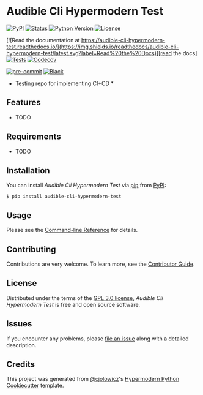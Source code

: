 # Audible Cli Hypermodern Test

[![PyPI](https://img.shields.io/pypi/v/audible-cli-hypermodern-test.svg)][pypi_]
[![Status](https://img.shields.io/pypi/status/audible-cli-hypermodern-test.svg)][status]
[![Python Version](https://img.shields.io/pypi/pyversions/audible-cli-hypermodern-test)][python version]
[![License](https://img.shields.io/pypi/l/audible-cli-hypermodern-test)][license]

[![Read the documentation at https://audible-cli-hypermodern-test.readthedocs.io/](https://img.shields.io/readthedocs/audible-cli-hypermodern-test/latest.svg?label=Read%20the%20Docs)][read the docs]
[![Tests](https://github.com/mkb79/audible-cli-hypermodern-test/workflows/Tests/badge.svg)][tests]
[![Codecov](https://codecov.io/gh/mkb79/audible-cli-hypermodern-test/branch/main/graph/badge.svg)][codecov]

[![pre-commit](https://img.shields.io/badge/pre--commit-enabled-brightgreen?logo=pre-commit&logoColor=white)][pre-commit]
[![Black](https://img.shields.io/badge/code%20style-black-000000.svg)][black]

[pypi_]: https://pypi.org/project/audible-cli-hypermodern-test/
[status]: https://pypi.org/project/audible-cli-hypermodern-test/
[python version]: https://pypi.org/project/audible-cli-hypermodern-test
[read the docs]: https://audible-cli-hypermodern-test.readthedocs.io/
[tests]: https://github.com/mkb79/audible-cli-hypermodern-test/actions?workflow=Tests
[codecov]: https://app.codecov.io/gh/mkb79/audible-cli-hypermodern-test
[pre-commit]: https://github.com/pre-commit/pre-commit
[black]: https://github.com/psf/black

* Testing repo for implementing CI+CD *

## Features

- TODO

## Requirements

- TODO

## Installation

You can install _Audible Cli Hypermodern Test_ via [pip] from [PyPI]:

```console
$ pip install audible-cli-hypermodern-test
```

## Usage

Please see the [Command-line Reference] for details.

## Contributing

Contributions are very welcome.
To learn more, see the [Contributor Guide].

## License

Distributed under the terms of the [GPL 3.0 license][license],
_Audible Cli Hypermodern Test_ is free and open source software.

## Issues

If you encounter any problems,
please [file an issue] along with a detailed description.

## Credits

This project was generated from [@cjolowicz]'s [Hypermodern Python Cookiecutter] template.

[@cjolowicz]: https://github.com/cjolowicz
[pypi]: https://pypi.org/
[hypermodern python cookiecutter]: https://github.com/cjolowicz/cookiecutter-hypermodern-python
[file an issue]: https://github.com/mkb79/audible-cli-hypermodern-test/issues
[pip]: https://pip.pypa.io/

<!-- github-only -->

[license]: https://github.com/mkb79/audible-cli-hypermodern-test/blob/main/LICENSE
[contributor guide]: https://github.com/mkb79/audible-cli-hypermodern-test/blob/main/CONTRIBUTING.md
[command-line reference]: https://audible-cli-hypermodern-test.readthedocs.io/en/latest/usage.html
